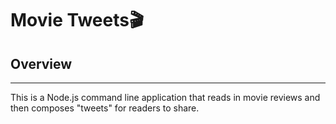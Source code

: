 # Movie Tweets🎬

## Overview
---
This is a Node.js command line application  that reads in movie reviews and then composes "tweets" for readers to share.


